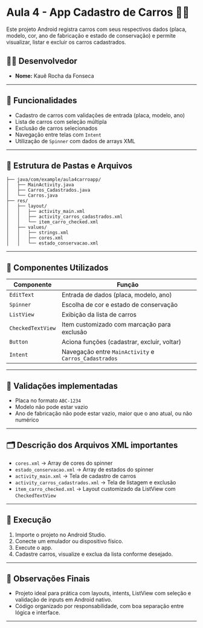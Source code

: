 # Aula 4 - App Cadastro de Carros 🚗📱

Este projeto Android registra carros com seus respectivos dados (placa, modelo, cor, ano de fabricação e estado de conservação) e permite visualizar, listar e excluir os carros cadastrados.

## 👨‍🎓 Desenvolvedor
- **Nome:** Kauê Rocha da Fonseca

---

## 📱 Funcionalidades

- Cadastro de carros com validações de entrada (placa, modelo, ano)
- Lista de carros com seleção múltipla
- Exclusão de carros selecionados
- Navegação entre telas com `Intent`
- Utilização de `Spinner` com dados de arrays XML

---

## 🧱 Estrutura de Pastas e Arquivos

```
├── java/com/example/aula4carroapp/
│   ├── MainActivity.java
│   ├── Carros_Cadastrados.java
│   └── Carros.java
├── res/
│   ├── layout/
│   │   ├── activity_main.xml
│   │   ├── activity_carros_cadastrados.xml
│   │   └── item_carro_checked.xml
│   ├── values/
│   │   ├── strings.xml
│   │   ├── cores.xml
│   │   └── estado_conservacao.xml
```

---

## 🧩 Componentes Utilizados

| Componente              | Função                                                   |
|-------------------------|-----------------------------------------------------------|
| `EditText`              | Entrada de dados (placa, modelo, ano)                     |
| `Spinner`               | Escolha de cor e estado de conservação                    |
| `ListView`              | Exibição da lista de carros                               |
| `CheckedTextView`       | Item customizado com marcação para exclusão              |
| `Button`                | Aciona funções (cadastrar, excluir, voltar)               |
| `Intent`                | Navegação entre `MainActivity` e `Carros_Cadastrados`     |

---

## 📌 Validações implementadas

- Placa no formato `ABC-1234`
- Modelo não pode estar vazio
- Ano de fabricação não pode estar vazio, maior que o ano atual, ou não numérico

---

## 🗂️ Descrição dos Arquivos XML importantes

- `cores.xml` → Array de cores do spinner
- `estado_conservacao.xml` → Array de estados do spinner
- `activity_main.xml` → Tela de cadastro de carros
- `activity_carros_cadastrados.xml` → Tela de listagem e exclusão
- `item_carro_checked.xml` → Layout customizado da ListView com `CheckedTextView`

---

## 🚀 Execução

1. Importe o projeto no Android Studio.
2. Conecte um emulador ou dispositivo físico.
3. Execute o app.
4. Cadastre carros, visualize e exclua da lista conforme desejado.

---

## 🧠 Observações Finais

- Projeto ideal para prática com layouts, intents, ListView com seleção e validação de inputs em Android nativo.
- Código organizado por responsabilidade, com boa separação entre lógica e interface.

---
